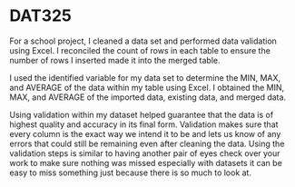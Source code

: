 # DAT325

For a school project, I cleaned a data set and performed data validation using Excel. I reconciled the count of rows in each table to ensure the number of rows I inserted made it into the merged table.

I used the identified variable for my data set to determine the MIN, MAX, and AVERAGE of the data within my table using Excel. I obtained the MIN, MAX, and AVERAGE of the imported data, existing data, and merged data. 

Using validation within my dataset helped guarantee that the data is of highest quality and accuracy in its final form. Validation makes sure that every column is the exact way we intend it to be and lets us know of any errors that could still be remaining even after cleaning the data. Using the validation steps is similar to having another pair of eyes check over your work to make sure nothing was missed especially with datasets it can be easy to miss something just because there is so much to look at.
